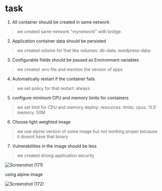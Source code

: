 # task
1. All container should be created in same network
> we created same network "mynetwork" with bridge.

2. Application container data should be persisted
> we created volume for that like
volumes:
  db-data:
  wordpress-data:


3. Configurable fields should be passed as Environment variables
> we created .env file and mention the version of apps


4. Automatically restart if the container fails
> we set policy for that
restart: always

5. configure minimum CPU and memory limits for containers
>we set limit for CPU and memory
deploy:
      resources:
        limits:
          cpus: '0.5'
          memory: 50M
6. Choose light weighted image
>we use alpine version of some image but not working proper because it doesnt have that binary

7. Vulnerabilities in the image should be less
> we created strong application security



![Screenshot (171)](https://user-images.githubusercontent.com/94424237/165456143-ad0b73ad-8861-4dae-bc41-469dbc22dd0c.png)

using alpine image 

![Screenshot (172)](https://user-images.githubusercontent.com/94424237/165456257-01f7d391-3ff6-4222-87f2-e89e8eca6d97.png)

